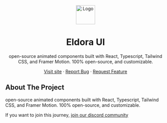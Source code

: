 <div align="center">
  <a href="https://github.com/karthikmudunuri/eldoraui">
    <img src="/images/logo.png" alt="Logo" width="60" height="60">
  </a>
  <h1 align="center">Eldora UI</h1>
  <p align="center">
   open-source animated components built with React, Typescript, Tailwind CSS, and Framer Motion.
100% open-source, and customizable.
  </p>
  <p>
    
   <a href="https://www.eldoraui.site/">Visit site</a>
    ·
    <a href="https://github.com/karthikmudunuri/eldoraui/issues">Report Bug</a>
    ·
    <a href="https://github.com/karthikmudunuri/eldoraui/issues">Request Feature</a>
  </p>
</div>

<!-- ABOUT THE PROJECT -->

## About The Project

 open-source animated components built with React, Typescript, Tailwind CSS, and Framer Motion.
100% open-source, and customizable.

If you want to join this journey, <a href="https://discord.gg/">join our discord community</a>

